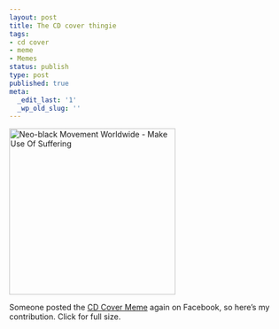 ```yaml
---
layout: post
title: The CD cover thingie
tags:
- cd cover
- meme
- Memes
status: publish
type: post
published: true
meta:
  _edit_last: '1'
  _wp_old_slug: ''
---
```

<a href="http://fzero.ca/wp-content/uploads/2010/12/neoblack.jpg"><img class="alignnone size-medium wp-image-105" title="Neo-black Movement Worldwide - Make Use Of Suffering" src="http://fzero.ca/wp-content/uploads/2010/12/neoblack-300x300.jpg" alt="Neo-black Movement Worldwide - Make Use Of Suffering" width="300" height="300" /></a>

Someone posted the <a href="http://covermeme.com/about/">CD Cover Meme</a> again on Facebook, so here’s my contribution. Click for full size.
